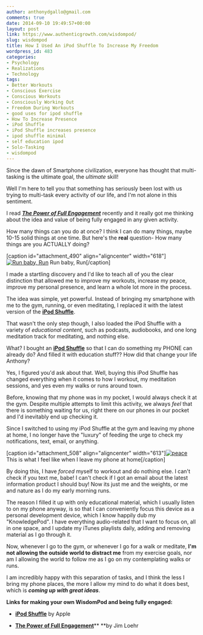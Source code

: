 ```yaml
---
author: anthonydgallo@gmail.com
comments: true
date: 2014-09-10 19:49:57+00:00
layout: post
link: https://www.authenticgrowth.com/wisdompod/
slug: wisdompod
title: How I Used An iPod Shuffle To Increase My Freedom
wordpress_id: 483
categories:
- Psychology
- Realizations
- Technology
tags:
- Better Workouts
- Conscious Exercise
- Conscious Workouts
- Consciously Working Out
- Freedom During Workouts
- good uses for ipod shuffle
- How To Increase Presence
- iPod Shuffle
- iPod Shuffle increases presence
- ipod shuffle minimal
- self education ipod
- Solo-Tasking
- wisdompod
---
```


Since the dawn of Smartphone civilization, everyone has thought that multi-tasking is the ultimate goal, the _ultimate_ skill!

Well I'm here to tell you that something has seriously been lost with us trying to multi-task every activity of our life, and I'm not alone in this sentiment.

I read [**_The Power of Full Engagement_**](http://www.amazon.com/gp/product/0743226755/ref=as_li_tl?ie=UTF8&camp=1789&creative=9325&creativeASIN=0743226755&linkCode=as2&tag=escapicom-20&linkId=QUHBKHJHQFT3NPEE) recently and it really got me thinking about the idea and value of being fully engaged in any given activity.

How many things can you do at once? I think I can do many things, maybe 10-15 solid things at one time. But here's the **real** question- How many things are you ACTUALLY doing?



[caption id="attachment_490" align="aligncenter" width="618"][![Run baby, Run](http://www.authenticgrowth.com/wp-content/uploads/2014/09/Long_Distance_Running.jpg)](http://www.amazon.com/gp/product/B0097BEECI/ref=as_li_tl?ie=UTF8&amp;camp=1789&amp;creative=9325&amp;creativeASIN=B0097BEECI&amp;linkCode=as2&amp;tag=escapicom-20&amp;linkId=GZTQJP35GMIHPVXC) Run baby, Run[/caption]

I made a startling discovery and I'd like to teach all of you the clear distinction that allowed me to improve my workouts, increase my peace, improve my<!-- more --> personal presence, and learn a whole lot more in the process.

The idea was simple, yet powerful. Instead of bringing my smartphone with me to the gym, running, or even meditating, I replaced it with the latest version of the **[iPod Shuffle](http://www.amazon.com/gp/product/B0097BEECI/ref=as_li_tl?ie=UTF8&camp=1789&creative=9325&creativeASIN=B0097BEECI&linkCode=as2&tag=escapicom-20&linkId=GZTQJP35GMIHPVXC)**.

That wasn't the only step though, I also loaded the iPod Shuffle with a variety of _educational content_, such as podcasts, audiobooks, and one long meditation track for meditating, and nothing else.

What? I bought an **[iPod Shuffle](http://www.amazon.com/gp/product/B0097BEECI/ref=as_li_tl?ie=UTF8&camp=1789&creative=9325&creativeASIN=B0097BEECI&linkCode=as2&tag=escapicom-20&linkId=GZTQJP35GMIHPVXC)** so that I can do something my PHONE can already do? And filled it with education stuff?? How did that change your life Anthony?

Yes, I figured you'd ask about that. Well, buying this iPod Shuffle has changed everything when it comes to how I workout, my meditation sessions, and yes even my walks or runs around town.

Before, knowing that my phone was in my pocket, I would always check it at the gym. Despite multiple attempts to limit this activity, we always _feel_ that there is something waiting for us, right there on our phones in our pocket and I'd inevitably end up checking it.

Since I switched to using my iPod Shuffle at the gym and leaving my phone at home, I no longer have the "luxury" of feeding the urge to check my notifications, text, email, or anything.



[caption id="attachment_508" align="aligncenter" width="613"][![peace](http://www.authenticgrowth.com/wp-content/uploads/2014/09/peace.jpg)](http://www.amazon.com/gp/product/B0097BEECI/ref=as_li_tl?ie=UTF8&amp;camp=1789&amp;creative=9325&amp;creativeASIN=B0097BEECI&amp;linkCode=as2&amp;tag=escapicom-20&amp;linkId=GZTQJP35GMIHPVXC) This is what I feel like when I leave my phone at home[/caption]

By doing this, I have _forced_ myself to workout and do nothing else. I can't check if you text me, babe! I can't check if I got an email about the latest information product I should buy! Now its just me and the weights, or me and nature as I do my early morning runs.

The reason I filled it up with only educational material, which I usually listen to on my phone anyway, is so that I can conveniently focus this device as a personal development device, which I know happily dub my "KnowledgePod". I have everything audio-related that I want to focus on, all in one space, and I update my iTunes playlists daily, adding and removing material as I go through it.

Now, whenever I go to the gym, or whenever I go for a walk or meditate, **I'm not allowing the outside world to distract me** from my exercise goals, nor am I allowing the world to follow me as I go on my contemplating walks or runs.

I am incredibly happy with this separation of tasks, and I think the less I bring my phone places, the more I allow my mind to do what it does best, which is **_coming up with great ideas_**.

**Links for making your own WisdomPod and being fully engaged:**



 	
  * [**iPod Shuffle**](http://www.amazon.com/gp/product/B0097BEECI/ref=as_li_tl?ie=UTF8&camp=1789&creative=9325&creativeASIN=B0097BEECI&linkCode=as2&tag=escapicom-20&linkId=GZTQJP35GMIHPVXC) by Apple

 	
  * **[The Power of Full Engagement](http://www.amazon.com/gp/product/0743226755/ref=as_li_tl?ie=UTF8&camp=1789&creative=9325&creativeASIN=0743226755&linkCode=as2&tag=escapicom-20&linkId=QUHBKHJHQFT3NPEE)**** **by Jim Loehr


